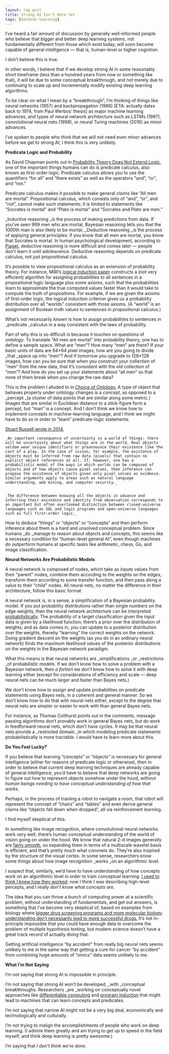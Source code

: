```yaml
---
layout: tag_post
title: Strong AI Isn't Here Yet
tags: [machine-learning]
---
```


I’ve heard a fair amount of discussion by generally well-informed people who believe that bigger and better deep learning systems, not fundamentally different from those which exist today, will soon become capable of general intelligence — that is, human-level or higher cognition.

I don’t believe this is true.

In other words, I believe that if we develop strong AI in some reasonably short timeframe (less than a hundred years from now or something like that), it will be due to some conceptual breakthrough, and not merely due to continuing to scale up and incrementally modify existing deep learning algorithms.

To be clear on what I mean by a “breakthrough”, I’m thinking of things like neural networks (1957) and backpropagation (1986) [ETA: actually dates back to 1974, from Paul Werbos’ thesis] as major machine learning advances, and types of neural network architecture such as LSTMs (1997), convolutional neural nets (1998), or neural Turing machines (2016) as minor advances.

I’ve spoken to people who think that we will not need even minor advances before we get to strong AI; I think this is very unlikely.

**Predicate Logic and Probability**

As David Chapman points out in [Probability Theory Does Not Extend Logic](https://meaningness.com/probability-and-logic), one of the important things humans can do is predicate calculus, also known as first-order logic. Predicate calculus allows you to use the quantifiers “for all” and “there exists” as well as the operators “and”, “or”, and “not.”

Predicate calculus makes it possible to make general claims like “All men are mortal”.  Propositional calculus, which consists only of “and”, “or”, and “not”, cannot make such statements; it is limited to statements like “Socrates is mortal” and “Plato is mortal” and “Socrates and Plato are men.”

_Inductive reasoning _is the process of making predictions from data. If you’ve seen 999 men who are mortal, Bayesian reasoning tells you that the 1000th man is also likely to be mortal. _Deductive reasoning _is the process of applying general principles: if you know that all men are mortal, you know that Socrates is mortal.  In human psychological development, according to [Piaget](https://en.wikipedia.org/wiki/Piaget's_theory_of_cognitive_development), deductive reasoning is more difficult and comes later — people don’t learn it until adolescence.  Deductive reasoning depends on predicate calculus, not just propositional calculus.

It’s possible to view propositional calculus as an extension of probability theory. For instance, MIRI’s [logical induction paper](https://arxiv.org/pdf/1609.03543.pdf) constructs a (not very efficient) algorithm for assigning probabilities to all sentences in a propositional logic language plus some axioms, such that the probabilities learn to approximate the true computed values faster than it would take to compute the truth of propositions.  For example, if we are given the axioms of first-order logic, the logical induction criterion gives us a probability distribution over all “worlds” consistent with those axioms. (A “world” is an assignment of Boolean truth values to sentences in propositional calculus.)

What’s not necessarily known is how to assign probabilities to sentences in _predicate _calculus in a way consistent with the laws of probability.

Part of why this is so difficult is because it touches on questions of _ontology_. To translate “All men are mortal” into probability theory, one has to define a sample space. What are “men”?  How many “men” are there? If your basic units of data are 64×64 pixel images, how are you going to divide _that _space up into “men”?  And if tomorrow you upgrade to 128×128 images, how can you be sure that when you construct your collection of “men” from the new data, that it’s consistent with the old collection of “men”?  And how do you set up your statements about “all men” so that none of them break when you change the raw data?

This is the problem I alluded to in [Choice of Ontology.](https://srconstantin.wordpress.com/2015/04/30/choice-of-ontology/)  A type of object that behaves properly under ontology changes is a _concept_, as opposed to a _percept _(a cluster of data points that are similar along some metric.)  Images that are similar in Euclidean distance to a stick-figure form a percept, but “man” is a concept. And I don’t think we know how to implement concepts in machine-learning language, and I think we might have to do so in order to “learn” predicate-logic statements.

[Stuart Russell wrote in 2014,](https://people.eecs.berkeley.edu/~russell/papers/ipmu14-oupm.pdf)


    _An important consequence of uncertainty in a world of things: there will be uncertainty about what things are in the world. Real objects seldom wear unique identifiers or preannounce their existence like the cast of a play. In the case of vision, for example, the existence of objects must be inferred from raw data (pixels) that contain no explicit object references at all. If, however, one has a probabilistic model of the ways in which worlds can be composed of objects and of how objects cause pixel values, then inference can propose the existence of objects given only pixel values as evidence. Similar arguments apply to areas such as natural language understanding, web mining, and computer security._


    _The difference between knowing all the objects in advance and inferring their existence and identity from observation corresponds to an important but often overlooked distinction between closed-universe languages such as SQL and logic programs and open-universe languages such as full first-order logic._

How to deduce “things” or “objects” or “concepts” and then perform inference about them is a hard and unsolved conceptual problem.  Since humans _do _manage to reason about objects and concepts, this seems like a necessary condition for “human-level general AI”, even though machines do outperform humans at specific tasks like arithmetic, chess, Go, and image classification.

**Neural Networks Are Probabilistic Models**

A neural network is composed of nodes, which take as inputs values from their “parent” nodes, combine them according to the weights on the edges, transform them according to some transfer function, and then pass along a value to their “child” nodes. All neural nets, no matter the difference in their architecture, follow this basic format.

A neural network is, in a sense, a simplification of a Bayesian probability model. If you put probability distributions rather than single numbers on the edge weights, then the neural network architecture can be interpreted [probabilistically](http://citeseerx.ist.psu.edu/viewdoc/download?doi=10.1.1.29.274&rep=rep1&type=pdf). The probability of a target classification given the input data is given by a likelihood function; there’s a prior over the distribution of weights; and as data comes in, you can update to a posterior distribution over the weights, thereby “learning” the correct weights on the network.  Doing gradient descent on the weights (as you do in an ordinary neural network) finds the maximum likelihood values of the posterior distributions on the weights in the Bayesian network paradigm.

What this means is that neural networks are _simplifications _or _restrictions _of probabilistic models. If we don’t know how to solve a problem with a Bayesian network, then _a fortiori_ we don’t know how to solve it with deep learning either (except for considerations of efficiency and scale — deep neural nets can be much larger and faster than Bayes nets.)

We don’t know how to assign and update probabilities on predicate statements using Bayes nets, in a coherent and general manner. So we don’t know how to do that with neural nets either, except to the degree that neural nets are simpler or easier to work with than general Bayes nets.

For instance, as Thomas Colthurst points out in the comments, message passing algorithms don’t provably work in general Bayes nets, but do work in feedforward neural nets, which don’t have cycles. It may be that neural nets provide a _restricted domain _in which modeling predicate statements probabilistically is more tractable. I would have to learn more about this.

**Do You Feel Lucky?**

If you believe that learning “concepts” or “objects” is necessary for general intelligence (either for reasons of predicate logic or otherwise), then in order to believe that current deep learning techniques are already capable of general intelligence, you’d have to believe that deep networks are going to figure out how to represent objects somehow under the hood, _without human beings needing to have conceptual understanding of how that works_.

Perhaps, in the process of training a robot to navigate a room, that robot will represent the concept of “chairs” and “tables” and even derive general claims like “objects fall down when dropped”, all via reinforcement learning.

I find myself skeptical of this.

In something like image recognition, where convolutional neural networks work very well, there’s human conceptual understanding of the world of vision going on under the hood. We know that natural 2-d images generally are [fairly smooth](https://srconstantin.wordpress.com/2014/05/14/the-world-is-simple/), so expanding them in terms of a multiscale wavelet basis is efficient, and that’s pretty much what convnets do.  They’re also inspired by the structure of the visual cortex.  In some sense, researchers know some things about how image recognition _works _on an algorithmic level.

I suspect that, similarly, we’d have to have understanding of how concepts work on an algorithmic level in order to train conceptual learning.  [I used to think I knew how they worked](https://srconstantin.wordpress.com/2015/05/27/epistemology-sequence-part-2-concepts/); now I think I was describing high-level percepts, and I _really don’t know what concepts are_.

The idea that you can throw a bunch of computing power at a scientific problem, without understanding of fundamentals, and get out answers, is something that I’ve become very skeptical of, based on examples from biology where [bigger drug screening programs and more molecular biology understanding don’t necessarily lead to more successful drugs.](http://www.nature.com/nrd/journal/v11/n3/full/nrd3681.html)  It’s not in-principle impossible that you could have enough data to overcome the problem of multiple hypothesis testing, but modern science doesn’t have a great track record of actually doing that.

Getting artificial intelligence “by accident” from really big neural nets seems unlikely to me in the same way that getting a cure for cancer “by accident” from combining huge amounts of “omics” data seems unlikely to me.

**What I’m Not Saying**

I’m not saying that strong AI is impossible in principle.

I’m not saying that strong AI won’t be developed, _with _conceptual breakthroughs.  Researchers _are _working on conceptually novel approaches like [differentiable computing](https://deepmind.com/blog/differentiable-neural-computers/) and [program induction](http://web.mit.edu/cocosci/Papers/Science-2015-Lake-1332-8.pdf) that might lead to machines that can learn concepts and predicates.

I’m not saying that narrow AI might not be a very big deal, economically and technologically and culturally.

I’m not trying to malign the accomplishments of people who work on deep learning. (I admire them greatly and am trying to get up to speed in the field myself, and think deep learning is pretty awesome.)

I’m saying that _I don’t think we’re done_.
